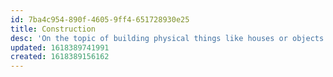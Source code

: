 ```yaml
---
id: 7ba4c954-890f-4605-9ff4-651728930e25
title: Construction
desc: 'On the topic of building physical things like houses or objects'
updated: 1618389741991
created: 1618389156162
---
```


